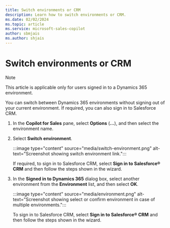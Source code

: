 ```yaml
---
title: Switch environments or CRM
description: Learn how to switch environments or CRM.
ms.date: 02/02/2024
ms.topic: article
ms.service: microsoft-sales-copilot
author: sbmjais
ms.author: shjais
---
```


# Switch environments or CRM

> [!NOTE]
> This article is applicable only for users signed in to a Dynamics 365 environment.

You can switch between Dynamics 365 environments without signing out of your current environment. If required, you can also sign in to Salesforce CRM.

1. In the **Copilot for Sales** pane, select **Options** (**...**), and then select the environment name.

1. Select **Switch environment**.

   :::image type="content" source="media/switch-environment.png" alt-text="Screenshot showing switch environment link.":::

   If required, to sign in to Salesforce CRM, select **Sign in to Salesforce® CRM** and then follow the steps shown in the wizard.

1. In the **Signed in to Dynamics 365** dialog box, select another environment from the **Environment** list, and then select **OK**.

   :::image type="content" source="media/environment.png" alt-text="Screenshot showing select or confirm environment in case of multiple environments.":::

   To sign in to Salesforce CRM, select **Sign in to Salesforce® CRM** and then follow the steps shown in the wizard.
